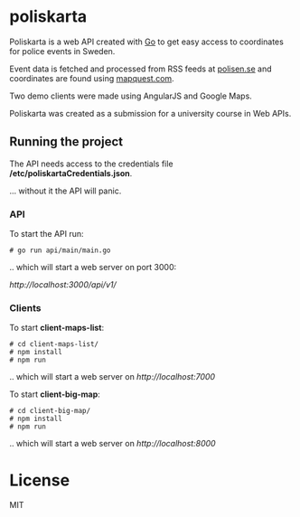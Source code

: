 # poliskarta

Poliskarta is a web API created with [Go](https://golang.org/) to get easy access to coordinates for police events in Sweden.

Event data is fetched and processed from RSS feeds at [polisen.se](https://polisen.se/Skane/Aktuellt/Handelser/Handelser-i-hela-landet/?feed=rss) and coordinates are found using [mapquest.com](http://mapquest.com).

Two demo clients were made using AngularJS and Google Maps.

Poliskarta was created as a submission for a university course in Web APIs.

## Running the project

The API needs access to the credentials file **/etc/poliskartaCredentials.json**.

... without it the API will panic.

### API
To start the API run:

    # go run api/main/main.go

.. which will start a web server on port 3000:

 *http://localhost:3000/api/v1/*


### Clients
To start **client-maps-list**:

    # cd client-maps-list/
    # npm install
    # npm run

.. which will start a web server on *http://localhost:7000*

To start **client-big-map**:

    # cd client-big-map/
    # npm install
    # npm run

.. which will start a web server on *http://localhost:8000*

# License
MIT
